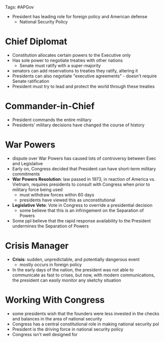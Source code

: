 Tags: #APGov 

- President has leading role for foreign policy and American defense
	- National Security Policy

# Chief Diplomat
- Constitution allocates certain powers to the Executive only 
- Has sole power to negotiate treaties with other nations
	- Senate must ratify with a super-majority
- senators can add reservations to treaties they ratify, altering it
- Presidents can also negotiate "executive agreements" - doesn't require Senate ratification
- President must try to lead and protect the world through these treaties

# Commander-in-Chief
- President commands the entire military
- Presidents' military decisions have changed the course of history

# War Powers
- dispute over War Powers has caused lots of controversy between Exec and Legislative
- Early on, Congress decided that President can have short-term military commitments
- **War Powers Resolution**: law passed in 1973, in reaction of America vs. Vietnam, requires presidents to consult with Congress when prior to military force being used
	-	must withdraw forces within 60 days
	-	presidents have viewed this as unconstitutional
- **Legislative Veto**: Vote in Congress to override a presidential decision
	- some believe that this is an infringement on the Separation of Powers
- Some ppl believe that the rapid response availability to the President undermines the Separation of Powers

# Crisis Manager
- **Crisis**: sudden, unpredictable, and potentially dangerous event
	- mostly occurs in foreign policy
- In the early days of the nation, the president was not able to communicate as fast to crises, but now, with modern communications, the president can easily monitor any sketchy situation

# Working With Congress
- some presidents wish that the founders were less invested in the checks and balances in the area of national security
- Congress has a central constitutional role in making national security pol
- President is the driving force in national security policy
- Congress isn't well designed for 